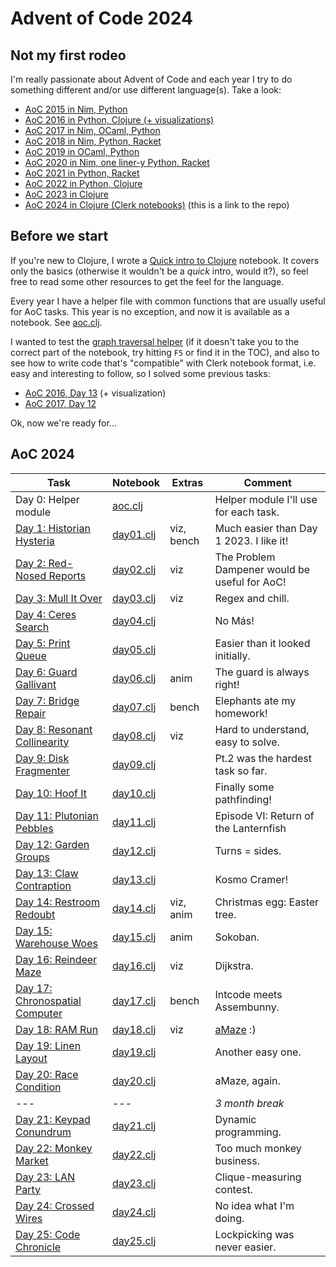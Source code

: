 # Advent of Code 2024


## Not my first rodeo

I'm really passionate about Advent of Code and each year I try to do something different
and/or use different language(s).
Take a look:

* [AoC 2015 in Nim, Python](https://github.com/narimiran/advent_of_code_2015)
* [AoC 2016 in Python, Clojure (+ visualizations)](https://github.com/narimiran/advent_of_code_2016)
* [AoC 2017 in Nim, OCaml, Python](https://github.com/narimiran/AdventOfCode2017)
* [AoC 2018 in Nim, Python, Racket](https://github.com/narimiran/AdventOfCode2018)
* [AoC 2019 in OCaml, Python](https://github.com/narimiran/AdventOfCode2019)
* [AoC 2020 in Nim, one liner-y Python, Racket](https://github.com/narimiran/AdventOfCode2020)
* [AoC 2021 in Python, Racket](https://github.com/narimiran/AdventOfCode2021)
* [AoC 2022 in Python, Clojure](https://github.com/narimiran/AdventOfCode2022)
* [AoC 2023 in Clojure](https://github.com/narimiran/AdventOfCode2023)
* [AoC 2024 in Clojure (Clerk notebooks)](https://github.com/narimiran/aoc2024) (this is a link to the repo)




## Before we start

If you're new to Clojure, I wrote a
[Quick intro to Clojure](./clojure/clojure_intro) notebook.
It covers only the basics (otherwise it wouldn't be a _quick_ intro, would it?),
so feel free to read some other resources to get the feel for the language.

Every year I have a helper file with common functions that are
usually useful for AoC tasks.
This year is no exception, and now it is available as a notebook.
See [aoc.clj](./clojure/aoc).

I wanted to test the [graph traversal helper](./clojure/aoc#graph-traversal)
(if it doesn't take you to the correct part of the notebook, try hitting `F5`
or find it in the TOC),
and also to see how to write code that's "compatible" with Clerk
notebook format, i.e. easy and interesting to follow, so I solved some
previous tasks:
- [AoC 2016, Day 13](clojure/aoc2016_day13) (+ visualization)
- [AoC 2017, Day 12](clojure/aoc2017_day12)


Ok, now we're ready for...





## AoC 2024

Task                                                                    | Notebook                    | Extras      | Comment
---                                                                     | ---                         | ---         | ---
Day 0: Helper module                                                    | [aoc.clj](clojure/aoc)      |             | Helper module I'll use for each task.
[Day 1: Historian Hysteria](https://adventofcode.com/2024/day/1)        | [day01.clj](clojure/day01)  | viz, bench  | Much easier than Day 1 2023. I like it!
[Day 2: Red-Nosed Reports](https://adventofcode.com/2024/day/2)         | [day02.clj](clojure/day02)  | viz         | The Problem Dampener would be useful for AoC!
[Day 3: Mull It Over](https://adventofcode.com/2024/day/3)              | [day03.clj](clojure/day03)  | viz         | Regex and chill.
[Day 4: Ceres Search](https://adventofcode.com/2024/day/4)              | [day04.clj](clojure/day04)  |             | No Más!
[Day 5: Print Queue](https://adventofcode.com/2024/day/5)               | [day05.clj](clojure/day05)  |             | Easier than it looked initially.
[Day 6: Guard Gallivant](https://adventofcode.com/2024/day/6)           | [day06.clj](clojure/day06)  | anim        | The guard is always right!
[Day 7: Bridge Repair](https://adventofcode.com/2024/day/7)             | [day07.clj](clojure/day07)  | bench       | Elephants ate my homework!
[Day 8: Resonant Collinearity](https://adventofcode.com/2024/day/8)     | [day08.clj](clojure/day08)  | viz         | Hard to understand, easy to solve.
[Day 9: Disk Fragmenter](https://adventofcode.com/2024/day/9)           | [day09.clj](clojure/day09)  |             | Pt.2 was the hardest task so far.
[Day 10: Hoof It](https://adventofcode.com/2024/day/10)                 | [day10.clj](clojure/day10)  |             | Finally some pathfinding!
[Day 11: Plutonian Pebbles](https://adventofcode.com/2024/day/11)       | [day11.clj](clojure/day11)  |             | Episode VI: Return of the Lanternfish
[Day 12: Garden Groups](https://adventofcode.com/2024/day/12)           | [day12.clj](clojure/day12)  |             | Turns = sides.
[Day 13: Claw Contraption](https://adventofcode.com/2024/day/13)        | [day13.clj](clojure/day13)  |             | Kosmo Cramer!
[Day 14: Restroom Redoubt](https://adventofcode.com/2024/day/14)        | [day14.clj](clojure/day14)  | viz, anim   | Christmas egg: Easter tree.
[Day 15: Warehouse Woes](https://adventofcode.com/2024/day/15)          | [day15.clj](clojure/day15)  | anim        | Sokoban.
[Day 16: Reindeer Maze](https://adventofcode.com/2024/day/16)           | [day16.clj](clojure/day16)  | viz         | Dijkstra.
[Day 17: Chronospatial Computer](https://adventofcode.com/2024/day/17)  | [day17.clj](clojure/day17)  | bench       | Intcode meets Assembunny.
[Day 18: RAM Run](https://adventofcode.com/2024/day/18)                 | [day18.clj](clojure/day18)  | viz         | [aMaze](https://narimiran.github.io/amaze/) :)
[Day 19: Linen Layout](https://adventofcode.com/2024/day/19)            | [day19.clj](clojure/day19)  |             | Another easy one.
[Day 20: Race Condition](https://adventofcode.com/2024/day/20)          | [day20.clj](clojure/day20)  |             | aMaze, again.
---                                                                     | ---                         |             | _3 month break_
[Day 21: Keypad Conundrum](https://adventofcode.com/2024/day/21)        | [day21.clj](clojure/day21)  |             | Dynamic programming.
[Day 22: Monkey Market](https://adventofcode.com/2024/day/22)           | [day22.clj](clojure/day22)  |             | Too much monkey business.
[Day 23: LAN Party](https://adventofcode.com/2024/day/23)               | [day23.clj](clojure/day23)  |             | Clique-measuring contest.
[Day 24: Crossed Wires](https://adventofcode.com/2024/day/24)           | [day24.clj](clojure/day24)  |             | No idea what I'm doing.
[Day 25: Code Chronicle](https://adventofcode.com/2024/day/25)          | [day25.clj](clojure/day25)  |             | Lockpicking was never easier.

